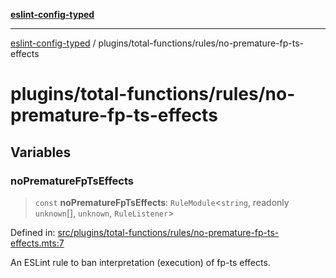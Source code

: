 [**eslint-config-typed**](../../../README.md)

***

[eslint-config-typed](../../../README.md) / plugins/total-functions/rules/no-premature-fp-ts-effects

# plugins/total-functions/rules/no-premature-fp-ts-effects

## Variables

### noPrematureFpTsEffects

> `const` **noPrematureFpTsEffects**: `RuleModule`\<`string`, readonly `unknown`[], `unknown`, `RuleListener`\>

Defined in: [src/plugins/total-functions/rules/no-premature-fp-ts-effects.mts:7](https://github.com/noshiro-pf/eslint-config-typed/blob/main/src/plugins/total-functions/rules/no-premature-fp-ts-effects.mts#L7)

An ESLint rule to ban interpretation (execution) of fp-ts effects.
